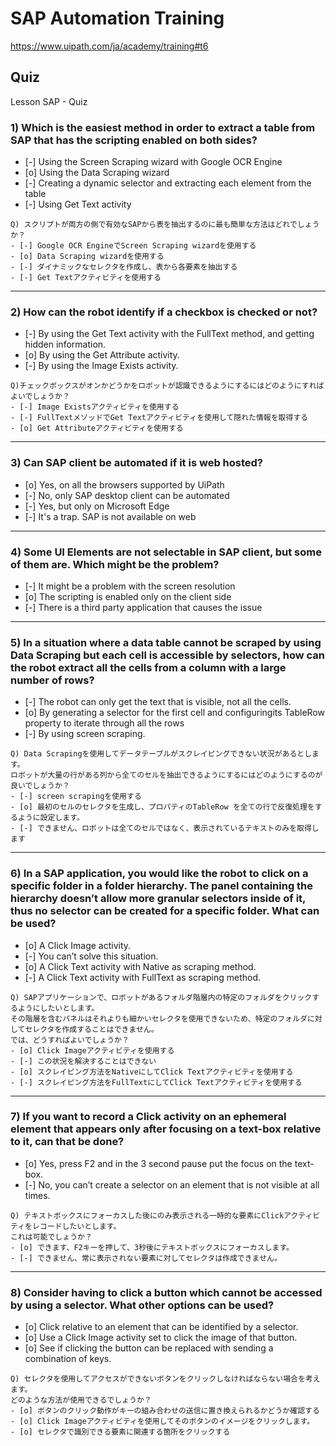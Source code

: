 # SAP Automation Training

https://www.uipath.com/ja/academy/training#t6

## Quiz

Lesson SAP - Quiz

### 1) Which is the easiest method in order to extract a table from SAP that has the scripting enabled on both sides?
- [-] Using the Screen Scraping wizard with Google OCR Engine
- [o] Using the Data Scraping wizard
- [-] Creating a dynamic selector and extracting each element from the table
- [-] Using Get Text activity

```
Q) スクリプトが両方の側で有効なSAPから表を抽出するのに最も簡単な方法はどれでしょうか？
- [-] Google OCR EngineでScreen Scraping wizardを使用する
- [o] Data Scraping wizardを使用する
- [-] ダイナミックなセレクタを作成し、表から各要素を抽出する
- [-] Get Textアクティビティを使用する
```

---
### 2) How can the robot identify if a checkbox is checked or not?
- [-] By using the Get Text activity with the FullText method, and getting hidden information.
- [o] By using the Get Attribute activity.
- [-] By using the Image Exists activity.

```
Q)チェックボックスがオンかどうかをロボットが認識できるようにするにはどのようにすればよいでしょうか？
- [-] Image Existsアクティビティを使用する
- [-] FullTextメソッドでGet Textアクティビティを使用して隠れた情報を取得する
- [o] Get Attributeアクティビティを使用する
```

---
### 3) Can SAP client be automated if it is web hosted?
- [o] Yes, on all the browsers supported by UiPath
- [-] No, only SAP desktop client can be automated
- [-] Yes, but only on Microsoft Edge
- [-] It's a trap. SAP is not available on web

---
### 4) Some UI Elements are not selectable in SAP client, but some of them are. Which might be the problem?
- [-] It might be a problem with the screen resolution
- [o] The scripting is enabled only on the client side
- [-] There is a third party application that causes the issue

---
### 5) In a situation where a data table cannot be scraped by using Data Scraping but each cell is accessible by selectors, how can the robot extract all the cells from a column with a large number of rows?
- [-] The robot can only get the text that is visible, not all the cells.
- [o] By generating a selector for the first cell and configuringits TableRow property to iterate through all the rows
- [-] By using screen scraping.

```
Q) Data Scrapingを使用してデータテーブルがスクレイピングできない状況があるとします。
ロボットが大量の行がある列から全てのセルを抽出できるようにするにはどのようにするのが良いでしょうか？
- [-] screen scrapingを使用する
- [o] 最初のセルのセレクタを生成し、プロパティのTableRow を全ての行で反復処理をするように設定します。
- [-] できません、ロボットは全てのセルではなく、表示されているテキストのみを取得します
```

---
### 6) In a SAP application, you would like the robot to click on a specific folder in a folder hierarchy. The panel containing the hierarchy doesn’t allow more granular selectors inside of it, thus no selector can be created for a specific folder. What can be used?
- [o] A Click Image activity.
- [-] You can’t solve this situation.
- [o] A Click Text activity with Native as scraping method.
- [-] A Click Text activity with FullText as scraping method.

```
Q) SAPアプリケーションで、ロボットがあるフォルダ階層内の特定のフォルダをクリックするようにしたいとします。
その階層を含むパネルはそれよりも細かいセレクタを使用できないため、特定のフォルダに対してセレクタを作成することはできません。
では、どうすればよいでしょうか？
- [o] Click Imageアクティビティを使用する
- [-] この状況を解決することはできない
- [o] スクレイピング方法をNativeにしてClick Textアクティビティを使用する
- [-] スクレイピング方法をFullTextにしてClick Textアクティビティを使用する
```

---
### 7) If you want to record a Click activity on an ephemeral element that appears only after focusing on a text-box relative to it, can that be done?
- [o] Yes, press F2 and in the 3 second pause put the focus on the text-box.
- [-] No, you can’t create a selector on an element that is not visible at all times.

```
Q) テキストボックスにフォーカスした後にのみ表示される一時的な要素にClickアクティビティをレコードしたいとします。
これは可能でしょうか？
- [o] できます、F2キーを押して、3秒後にテキストボックスにフォーカスします。
- [-] できません、常に表示されない要素に対してセレクタは作成できません。
```

---
### 8) Consider having to click a button which cannot be accessed by using a selector. What other options can be used?
- [o] Click relative to an element that can be identified by a selector.
- [o] Use a Click Image activity set to click the image of that button.
- [o] See if clicking the button can be replaced with sending a combination of keys.

```
Q) セレクタを使用してアクセスができないボタンをクリックしなければならない場合を考えます。
どのような方法が使用できるでしょうか？
- [o] ボタンのクリック動作がキーの組み合わせの送信に置き換えられるかどうか確認する
- [o] Click Imageアクティビティを使用してそのボタンのイメージをクリックします。
- [o] セレクタで識別できる要素に関連する箇所をクリックする
```